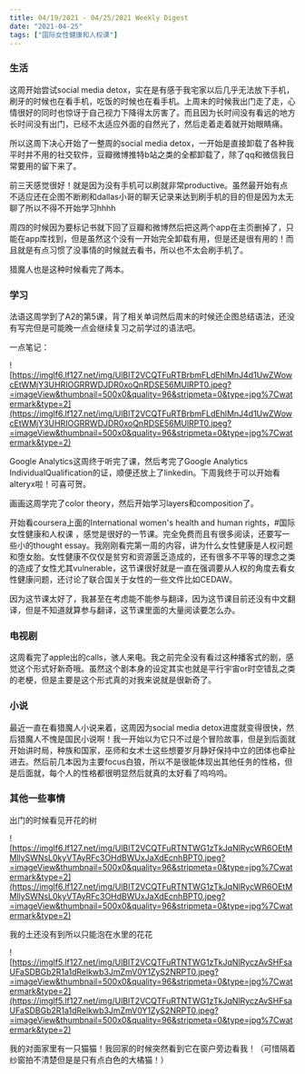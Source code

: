 ```yaml
---
title: 04/19/2021 - 04/25/2021 Weekly Digest
date: "2021-04-25"
tags: ["国际女性健康和人权课"]
---
```


### 生活

这周开始尝试social media detox，实在是有感于我宅家以后几乎无法放下手机，刷牙的时候也在看手机，吃饭的时候也在看手机。上周末的时候我出门走了走，心情很好的同时也惊讶于自己视力下降得太厉害了。而且因为长时间没有看远的地方长时间没有出门，已经不太适应外面的自然光了，然后走着走着就开始眼睛痛。

所以这周下决心开始了一整周的social media detox，一开始是直接卸载了各种我平时并不用的社交软件，豆瓣微博推特b站之类的全都卸载了，除了qq和微信我日常要用的留下来了。

前三天感觉很好！就是因为没有手机可以刷就非常productive。虽然最开始有点不适应还在企图不断刷和dallas小哥的聊天记录来达到刷手机的目的但是因为太无聊了所以不得不开始学习hhhh

周四的时候因为要标记书就下回了豆瓣和微博然后把这两个app在主页删掉了，只能在app库找到，但是虽然这个没有一开始完全卸载有用，但是还是很有用的！而且就是有点习惯了没事情的时候就去看书，所以也不太会刷手机了。

猎魔人也是这种时候看完了两本。

### 学习

法语这周学到了A2的第5课，背了相关单词然后周末的时候还企图总结语法，还没有写完但是可能晚一点会继续复习之前学过的语法吧。

一点笔记：

![https://imglf6.lf127.net/img/UlBlT2VCQTFuRTBrbmFLdEhlMnJ4d1UwZWowcEtWMjY3UHRIOGRRWDJDR0xoQnRDSE56MUlRPT0.jpeg?=imageView&thumbnail=500x0&quality=96&stripmeta=0&type=jpg%7Cwatermark&type=2](https://imglf6.lf127.net/img/UlBlT2VCQTFuRTBrbmFLdEhlMnJ4d1UwZWowcEtWMjY3UHRIOGRRWDJDR0xoQnRDSE56MUlRPT0.jpeg?=imageView&thumbnail=500x0&quality=96&stripmeta=0&type=jpg%7Cwatermark&type=2)

Google Analytics这周终于听完了课，然后考完了Google Analytics IndividualQualification的证，顺便还放上了linkedin。下周我终于可以开始看alteryx啦！可喜可贺。

画画这周学完了color theory，然后开始学习layers和composition了。

开始看coursera上面的International women's health and human rights，#国际女性健康和人权课 ，感觉是很好的一节课。完全免费而且有很多阅读，还要写一些小的thought essay。我刚刚看完第一周的内容，讲为什么女性健康是人权问题和堕女胎。女性健康不仅仅是贫穷和资源匮乏造成的，还有很多不平等的理念之类的造成了女性尤其vulnerable，这节课很好就是一直在强调要从人权的角度去看女性健康问题，还讨论了联合国关于女性的一些文件比如CEDAW。

因为这节课太好了，我甚至在考虑能不能参与翻译，因为这节课目前还没有中文翻译，但是不知道就算参与翻译，这节课里面的大量阅读要怎么办。

### 电视剧

这周看完了apple出的calls，骇人来电。我之前完全没有看过这种播客式的剧，感觉这个形式好新奇哦。虽然这个剧本身的设定其实也就是平行宇宙or时空错乱之类的老梗，但是主要是这个形式真的对我来说就是很新奇了。

### 小说

最近一直在看猎魔人小说来着，这周因为social media detox进度就变得很快，然后猎魔人不愧是国民小说啊！我一开始以为它只不过是个冒险故事，但是到后面就开始讲时局，种族和国家，巫师和女术士这些想要岁月静好保持中立的团体也牵扯进去。然后前几本因为主要focus白狼，所以不是很能体现出其他任务的性格，但是后面就，每个人的性格都很明显然后就真的太好看了呜呜呜。

### 其他一些事情

出门的时候看见开花的树

![https://imglf6.lf127.net/img/UlBlT2VCQTFuRTNTWG1zTkJqNlRycWR6OEtMMllySWNsL0kyVTAyRFc3OHdBWUxJaXdEcnhBPT0.jpeg?=imageView&thumbnail=500x0&quality=96&stripmeta=0&type=jpg%7Cwatermark&type=2](https://imglf6.lf127.net/img/UlBlT2VCQTFuRTNTWG1zTkJqNlRycWR6OEtMMllySWNsL0kyVTAyRFc3OHdBWUxJaXdEcnhBPT0.jpeg?=imageView&thumbnail=500x0&quality=96&stripmeta=0&type=jpg%7Cwatermark&type=2)

我的土还没有到所以只能泡在水里的花花

![https://imglf5.lf127.net/img/UlBlT2VCQTFuRTNTWG1zTkJqNlRyczAvSHFsaUFaSDBGb2R1a1dRelkwb3JmZmV0Y1ZyS2NRPT0.jpeg?=imageView&thumbnail=500x0&quality=96&stripmeta=0&type=jpg%7Cwatermark&type=2](https://imglf5.lf127.net/img/UlBlT2VCQTFuRTNTWG1zTkJqNlRyczAvSHFsaUFaSDBGb2R1a1dRelkwb3JmZmV0Y1ZyS2NRPT0.jpeg?=imageView&thumbnail=500x0&quality=96&stripmeta=0&type=jpg%7Cwatermark&type=2)

我的对面家里有一只猫猫！我回家的时候突然看到它在窗户旁边看我！（可惜隔着纱窗拍不清楚但是是只有点白色的大橘猫！）